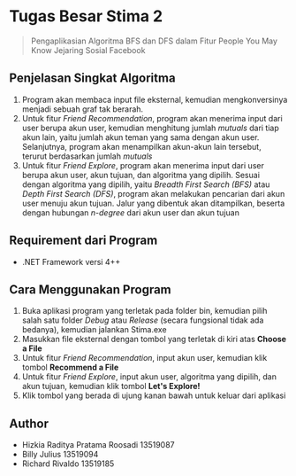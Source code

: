 # Tugas Besar Stima 2
> Pengaplikasian Algoritma BFS dan DFS dalam Fitur People You May Know Jejaring Sosial Facebook

## Penjelasan Singkat Algoritma
1. Program akan membaca input file eksternal, kemudian mengkonversinya menjadi sebuah graf tak berarah.
2. Untuk fitur *Friend Recommendation*, program akan menerima input dari user berupa akun user, kemudian menghitung jumlah *mutuals* dari tiap akun lain, yaitu jumlah akun teman yang sama dengan akun user. Selanjutnya, program akan menampilkan akun-akun lain tersebut, terurut berdasarkan jumlah *mutuals*
3. Untuk fitur *Friend Explore*, program akan menerima input dari user berupa akun user, akun tujuan, dan algoritma yang dipilih. Sesuai dengan algoritma yang dipilih, yaitu *Breadth First Search (BFS)* atau *Depth First Search (DFS)*, program akan melakukan pencarian dari akun user menuju akun tujuan. Jalur yang dibentuk akan ditampilkan, beserta dengan hubungan *n-degree* dari akun user dan akun tujuan

## Requirement dari Program
* .NET Framework versi 4++

## Cara Menggunakan Program
1. Buka aplikasi program yang terletak pada folder bin, kemudian pilih salah satu folder *Debug* atau *Release* (secara fungsional tidak ada bedanya), kemudian jalankan Stima.exe
2. Masukkan file eksternal dengan tombol yang terletak di kiri atas **Choose a File**
3. Untuk fitur *Friend Recommendation*, input akun user, kemudian klik tombol **Recommend a File**
4. Untuk fitur *Friend Explore*, input akun user, algoritma yang dipilih, dan akun tujuan, kemudian klik tombol **Let's Explore!**
5. Klik tombol yang berada di ujung kanan bawah untuk keluar dari aplikasi

## Author
* Hizkia Raditya Pratama Roosadi 	13519087
* Billy Julius				13519094
* Richard Rivaldo			13519185
